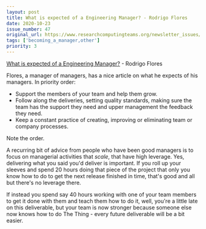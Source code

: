 ```yaml
---
layout: post
title: What is expected of a Engineering Manager? - Rodrigo Flores
date: 2020-10-23
issue_number: 47
original_url: https://www.researchcomputingteams.org/newsletter_issues/0047
tags: ['becoming_a_manager,other']
priority: 3
---
```


<!-- markdownlint-disable MD033 -->
<!-- markdownlint-disable MD041 -->
<!-- markdownlint-disable MD049 -->

[What is expected of a Engineering Manager?](http://blog.rlmflores.me/2020/10/14/what_is_expected_of_an_engineering_manager/) - Rodrigo Flores

Flores, a manager of managers, has a nice article on what he expects of his managers. In priority order:

- Support the members of your team and help them grow.
- Follow along the deliveries, setting quality standards, making sure the team has the support they need and upper management the feedback they need.
- Keep a constant practice of creating, improving or eliminating team or company processes.

Note the order.

A recurring bit of advice from people who have been good managers is to focus on managerial activities that *scale*, that have high leverage. Yes, delivering what you said you'd deliver is important. If you roll up your sleeves and spend 20 hours doing that piece of the project that only you know how to do to get the next release finished in time, that's good and all but there's no leverage there.

If instead you spend say 40 hours working with one of your team members to get it done with them and teach them how to do it, well, you're a little late on this deliverable, but your team is now stronger because someone else now knows how to do The Thing - every future deliverable will be a bit easier.
